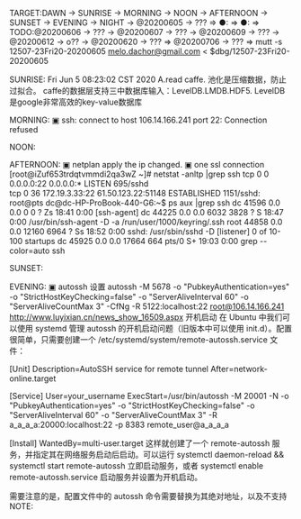 TARGET:DAWN → SUNRISE → MORNING → NOON → AFTERNOON → SUNSET → EVENING → NIGHT → @20200605 → ??? ⇒ 
●: ⇒ 
●: ⇒ 
TODO:@20200606 → ??? → @20200607 → ??? → @20200609 → ??? → @20200612 → o?? → @20200620 → ??? ⇒ @20200706 → ??? ⇒ 
mutt -s 12507-23Fri20-20200605 melo.dachor@gmail.com < $dbg/12507-23Fri20-20200605

SUNRISE:
Fri Jun  5 08:23:02 CST 2020
A.read caffe.
池化是压缩数据，防止过拟合。
caffe的数据层支持三中数据库输入：LevelDB.LMDB.HDF5.
LevelDB是google非常高效的key-value数据库

MORNING:
▣ ssh: connect to host 106.14.166.241 port 22: Connection refused

NOON:

AFTERNOON:
▣ netplan apply the ip changed.
▣ one ssl connection 
[root@iZuf653trdqtvmmdi2qa3wZ ~]# netstat -anltp |grep ssh
tcp        0      0 0.0.0.0:22              0.0.0.0:*               LISTEN      695/sshd            
tcp        0     36 172.19.3.33:22          61.50.123.22:51148      ESTABLISHED 1151/sshd: root@pts
dc@dc-HP-ProBook-440-G6:~$ ps aux |grep ssh
dc         41596  0.0  0.0      0     0 ?        Zs   18:41   0:00 [ssh-agent] <defunct>
dc         44225  0.0  0.0   6032  3828 ?        S    18:47   0:00 /usr/bin/ssh-agent -D -a /run/user/1000/keyring/.ssh
root       44858  0.0  0.0  12160  6964 ?        Ss   18:52   0:00 sshd: /usr/sbin/sshd -D [listener] 0 of 10-100 startups
dc         45925  0.0  0.0  17664   664 pts/0    S+   19:03   0:00 grep --color=auto ssh

SUNSET:

EVENING:
▣ autossh 设置
autossh -M 5678 -o "PubkeyAuthentication=yes" -o "StrictHostKeyChecking=false" -o "ServerAliveInterval 60" -o "ServerAliveCountMax 3" -CfNg -R 5122:localhost:22 root@106.14.166.241
http://www.luyixian.cn/news_show_16509.aspx
开机启动
在 Ubuntu 中我们可以使用 systemd 管理 autossh 的开机启动问题（旧版本中可以使用 init.d）。配置很简单，只需要创建一个 
/etc/systemd/system/remote-autossh.service
 文件：

[Unit]
Description=AutoSSH service for remote tunnel
After=network-online.target

[Service]
User=your_username
ExecStart=/usr/bin/autossh -M 20001 -N -o "PubkeyAuthentication=yes" -o "StrictHostKeyChecking=false" -o "ServerAliveInterval 60" -o "ServerAliveCountMax 3" -R a_a_a_a:20000:localhost:22 -p 8383 remote_user@a_a_a_a

[Install]
WantedBy=multi-user.target
这样就创建了一个 
remote-autossh
 服务，并指定其在网络服务启动后启动。可以运行 
systemctl daemon-reload && systemctl start remote-autossh
 立即启动服务，或者 
systemctl enable remote-autossh.service
 启动服务并设置为开机启动。

需要注意的是，配置文件中的 autossh 命令需要替换为其绝对地址，以及不支持 
NOTE:
